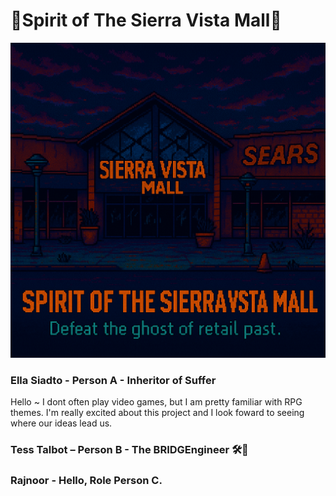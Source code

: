 # 👻Spirit of The Sierra Vista Mall👻 
![TitleImage](images/titleimage.png)

### Ella Siadto - Person A - Inheritor of Suffer  
Hello ~ I dont often play video games, but I am pretty familiar with RPG themes. I'm really excited about this project and I look foward to seeing where our ideas lead us. 
    
### Tess Talbot – Person B - The BRIDGEngineer 🛠️🚧
### Rajnoor - Hello, Role Person C. 
